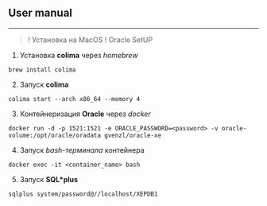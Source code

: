 ## User manual
***
> ! Установка на MacOS ! Oracle SetUP
1. Установка **colima** через *homebrew*
```
brew install colima
```
2. Запуск **colima**
```
colima start --arch x86_64 --memory 4
```
3. Контейнеризация **Oracle** через *docker*
```
docker run -d -p 1521:1521 -e ORACLE_PASSWORD=<password> -v oracle-volume:/opt/oracle/oradata gvenzl/oracle-xe
```
4. Запуск *bash-терминала* контейнера
```
docker exec -it <container_name> bash
```
5. Запуск **SQL*plus**
```
sqlplus system/password@//localhost/XEPDB1
```
